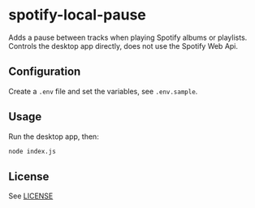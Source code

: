 # spotify-local-pause

Adds a pause between tracks when playing Spotify albums or playlists.
Controls the desktop app directly, does not use the Spotify Web Api.

## Configuration

Create a `.env` file and set the variables, see `.env.sample`.

## Usage
 
Run the desktop app, then:

```bash
node index.js
```

## License

See [LICENSE](LICENSE)
